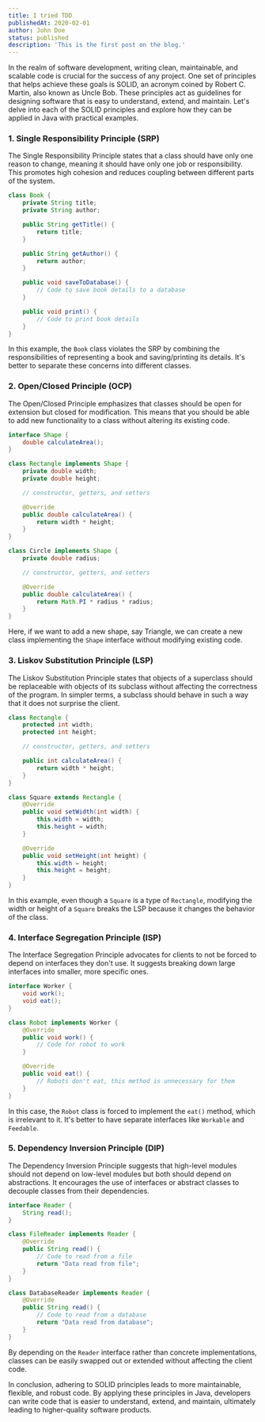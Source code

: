 ```yaml
---
title: I tried TDD
publishedAt: 2020-02-01
author: John Doe
status: published
description: 'This is the first post on the blog.'
---
```


In the realm of software development, writing clean, maintainable, and scalable code is crucial for the success of any project. One set of principles that helps achieve these goals is SOLID, an acronym coined by Robert C. Martin, also known as Uncle Bob. These principles act as guidelines for designing software that is easy to understand, extend, and maintain. Let's delve into each of the SOLID principles and explore how they can be applied in Java with practical examples.

### 1. Single Responsibility Principle (SRP)

The Single Responsibility Principle states that a class should have only one reason to change, meaning it should have only one job or responsibility. This promotes high cohesion and reduces coupling between different parts of the system.

```java
class Book {
    private String title;
    private String author;

    public String getTitle() {
        return title;
    }

    public String getAuthor() {
        return author;
    }

    public void saveToDatabase() {
        // Code to save book details to a database
    }

    public void print() {
        // Code to print book details
    }
}
```

In this example, the `Book` class violates the SRP by combining the responsibilities of representing a book and saving/printing its details. It's better to separate these concerns into different classes.

### 2. Open/Closed Principle (OCP)

The Open/Closed Principle emphasizes that classes should be open for extension but closed for modification. This means that you should be able to add new functionality to a class without altering its existing code.

```java
interface Shape {
    double calculateArea();
}

class Rectangle implements Shape {
    private double width;
    private double height;

    // constructor, getters, and setters

    @Override
    public double calculateArea() {
        return width * height;
    }
}

class Circle implements Shape {
    private double radius;

    // constructor, getters, and setters

    @Override
    public double calculateArea() {
        return Math.PI * radius * radius;
    }
}
```

Here, if we want to add a new shape, say Triangle, we can create a new class implementing the `Shape` interface without modifying existing code.

### 3. Liskov Substitution Principle (LSP)

The Liskov Substitution Principle states that objects of a superclass should be replaceable with objects of its subclass without affecting the correctness of the program. In simpler terms, a subclass should behave in such a way that it does not surprise the client.

```java
class Rectangle {
    protected int width;
    protected int height;

    // constructor, getters, and setters

    public int calculateArea() {
        return width * height;
    }
}

class Square extends Rectangle {
    @Override
    public void setWidth(int width) {
        this.width = width;
        this.height = width;
    }

    @Override
    public void setHeight(int height) {
        this.width = height;
        this.height = height;
    }
}
```

In this example, even though a `Square` is a type of `Rectangle`, modifying the width or height of a `Square` breaks the LSP because it changes the behavior of the class.

### 4. Interface Segregation Principle (ISP)

The Interface Segregation Principle advocates for clients to not be forced to depend on interfaces they don't use. It suggests breaking down large interfaces into smaller, more specific ones.

```java
interface Worker {
    void work();
    void eat();
}

class Robot implements Worker {
    @Override
    public void work() {
        // Code for robot to work
    }

    @Override
    public void eat() {
        // Robots don't eat, this method is unnecessary for them
    }
}
```

In this case, the `Robot` class is forced to implement the `eat()` method, which is irrelevant to it. It's better to have separate interfaces like `Workable` and `Feedable`.

### 5. Dependency Inversion Principle (DIP)

The Dependency Inversion Principle suggests that high-level modules should not depend on low-level modules but both should depend on abstractions. It encourages the use of interfaces or abstract classes to decouple classes from their dependencies.

```java
interface Reader {
    String read();
}

class FileReader implements Reader {
    @Override
    public String read() {
        // Code to read from a file
        return "Data read from file";
    }
}

class DatabaseReader implements Reader {
    @Override
    public String read() {
        // Code to read from a database
        return "Data read from database";
    }
}
```

By depending on the `Reader` interface rather than concrete implementations, classes can be easily swapped out or extended without affecting the client code.

In conclusion, adhering to SOLID principles leads to more maintainable, flexible, and robust code. By applying these principles in Java, developers can write code that is easier to understand, extend, and maintain, ultimately leading to higher-quality software products.
